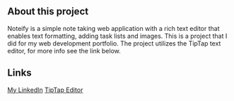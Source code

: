 ## About this project

Noteify is a simple note taking web application with a rich text editor that enables text formatting, adding task lists and images. This is a project that I did for my web development portfolio. The project utilizes the TipTap text editor, for more info see the link below.

## Links
<!-- [Live Demo](https://localhost:3000) -->
[My LinkedIn](https://www.linkedin.com/in/ordan-gramatov/)
[TipTap Editor](https://tiptap.dev/)